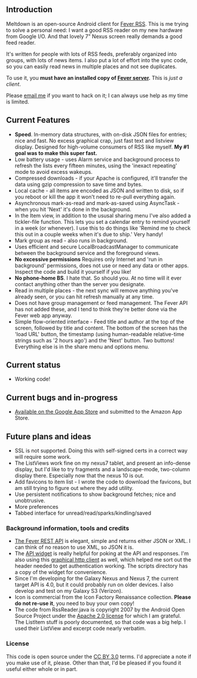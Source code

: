 ## Introduction
Meltdown is an open-source Android client for [Fever RSS](http://feedafever.com/). This is me trying to solve a personal need: I want a good RSS reader on my new hardware from Google I/O. And that lovely 7" Nexus screen really demands a good feed reader. 

It's written for people with lots of RSS feeds, preferably organized into groups, with lots of news items. I also put a lot of effort into the sync code, so you can easily read news in multiple places and not see duplicates.

To use it, you **must have an installed copy of [Fever server](http://feedafever.com/).** This is *just a client*.

Please [email me](mailto:phubbard@gmail.com) if you want to hack on it; I can always use help as my time is limited.

## Current Features
* **Speed**. In-memory data structures, with on-disk JSON files for entries; nice and fast. No excess graphical crap, just fast text and listview display. Designed for high-volume consumers of RSS like myself. **My #1 goal was to make this super fast.**
* Low battery usage - uses Alarm service and background process to refresh the lists every fifteen minutes, using the 'inexact repeating' mode to avoid excess wakeups.
* Compressed downloads - if your Apache is configured, it'll transfer the data using gzip compression to save time and bytes.
* Local cache - all items are encoded as JSON and written to disk, so if you reboot or kill the app it won't need to re-pull everything again.
* Asynchronous mark-as-read and mark-as-saved using AsyncTask - when you hit 'Next' it's done in the background.
* In the Item view, in addition to the ususal sharing menu I've also added a tickler-file function. This lets you set a calendar entry to remind yourself in a week (or whenever). I use this to do things like 'Remind me to check this out in a couple weeks when it's due to ship.' Very handy! 
* Mark group as read - also runs in background.
* Uses efficient and secure LocalBroadcastManager to communicate between the background service and the foreground views.
* **No excessive permissions** Requires only Internet and 'run in background' permissions, does not use or need any data or other apps. Inspect the code and build it yourself if you like!
* **No phone-home BS**. I hate that. So should you. At no time will it ever contact anything other than the server you designate.
* Read in multiple places - the next sync will remove anything you've already seen, or you can hit refresh manually at any time.
* Does not have group management or feed management. The Fever API has not added these, and I tend to think they're better done via the Fever web app anyway.
* Simple flow-oriented interface - Feed title and author at the top of the screen, followed by title and content. The bottom of the screen has the 'load URL' button, the timestamp (using human-readable relative-time strings such as '2 hours ago') and the 'Next' button. Two buttons! Everything else is in the share menu and options menu.

## Current status
* Working code! 

## Current bugs and in-progress
* [Available on the Google App Store](https://play.google.com/store/apps/details?id=net.phfactor.meltdown&feature=search_result#?t=W251bGwsMSwyLDEsIm5ldC5waGZhY3Rvci5tZWx0ZG93biJd) and submitted to the Amazon App Store.


## Future plans and ideas
* SSL is not supported. Doing this with self-signed certs in a correct way will require some work.
* The ListViews work fine on my nexus7 tablet, and present an info-dense display, but I'd like to try fragments and a landscape-mode, two-column display there. Especially now that the nexus 10 is out.
* Add favicons to item list - I wrote the code to download the favicons, but am still trying to figure out where they add utility.
* Use persistent notifications to show background fetches; nice and unobtrusive.
* More preferences
* Tabbed interface for unread/read/sparks/kindling/saved

### Background information, tools and credits
* [The Fever REST API](http://feedafever.com/api) is elegant, simple and returns either JSON or XML. I can think of no reason to use XML, so JSON it is.
* The [API widget](https://github.com/phubbard/Meltdown/blob/master/scripts/api-widget.html) is really helpful for poking at the API and responses. I'm also using this [graphical http client](http://httpclient.uservoice.com/) as well, which helped me sort out the header needed to get authentication working. The scripts directory has a copy of the widget for convenience.
* Since I'm developing for the Galaxy Nexus and Nexus 7, the current target API is 4.0, but it could probably run on older devices. I also develop and test on my Galaxy S3 (Verizon).
* Icon is commercial from the Icon Factory Renaissance collection. **Please do not re-use it**, you need to buy your own copy!
* The code from RssReader.java is copyright 2007 by the Android Open Source Project under the [Apache 2.0 license](http://www.apache.org/licenses/LICENSE-2.0) for which I am grateful. The ListItem stuff is poorly documented, so that code was a big help. I used their ListView and excerpt code nearly verbatim.

### License

This code is open source under the [CC BY 3.0](http://creativecommons.org/licenses/by/3.0/us/) terms. I'd appreciate a note if you make use of it, please. Other than that, I'd be pleased if you found it useful either whole or in part.


